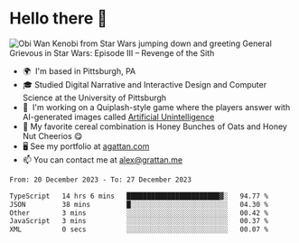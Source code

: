 <!--
**GameDog9988/GameDog9988** is a ✨ _special_ ✨ repository because its `README.md` (this file) appears on your GitHub profile.

Here are some ideas to get you started:

- 🔭 I’m currently working on ...
- 🌱 I’m currently learning ...
- 👯 I’m looking to collaborate on ...
- 🤔 I’m looking for help with ...
- 💬 Ask me about ...
- 📫 How to reach me: ...
- 😄 Pronouns: ...
- ⚡ Fun fact: ...
-->



Hello there 👋
==================================

![Obi Wan Kenobi from Star Wars jumping down and greeting General Grievous in Star Wars: Episode III – Revenge of the Sith](https://github.com/agrattan0820/agrattan0820/assets/51346343/689e56eb-29be-46a5-a079-28ea727b5f7e)


- 🌍  I'm based in Pittsburgh, PA
- 🎓  Studied Digital Narrative and Interactive Design and Computer Science at the University of Pittsburgh
- 👾  I'm working on a Quiplash-style game where the players answer with AI-generated images called [Artificial Unintelligence](https://github.com/agrattan0820/artificial-unintelligence)
- 🥣  My favorite cereal combination is Honey Bunches of Oats and Honey Nut Cheerios 😋
- 🖥️  See my portfolio at [agattan.com](http://agrattan.com/)
- 📫  You can contact me at [alex@grattan.me](mailto:alex@grattan.me)

<!--START_SECTION:waka-->

```txt
From: 20 December 2023 - To: 27 December 2023

TypeScript   14 hrs 6 mins   ███████████████████████▓░   94.77 %
JSON         38 mins         █░░░░░░░░░░░░░░░░░░░░░░░░   04.30 %
Other        3 mins          ░░░░░░░░░░░░░░░░░░░░░░░░░   00.42 %
JavaScript   3 mins          ░░░░░░░░░░░░░░░░░░░░░░░░░   00.37 %
XML          0 secs          ░░░░░░░░░░░░░░░░░░░░░░░░░   00.07 %
```

<!--END_SECTION:waka-->
